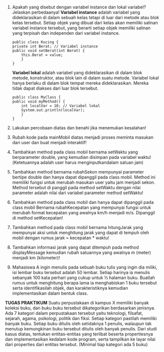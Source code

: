 1.  Apakah yang disebut dengan variabel instance dan lokal variabel? Jelaskan perbedaanya!
    **Variabel instance** adalah variabel yang dideklarasikan di dalam sebuah kelas tetapi di luar dari metode atau blok kelas tersebut. Setiap objek yang dibuat dari kelas akan memiliki salinan variabel instance tersebut, yang berarti setiap objek memiliki salinan yang terpisah dan independen dari variabel instance.

        public class Kucing {
        private int Berat; // Variabel instance
        public void setBerat(int Berat) {
            this.Berat = value;
            }
        }

    **Variabel lokal** adalah variabel yang dideklarasikan di dalam blok metode, konstruktor, atau blok lain di dalam suatu metode. Variabel lokal hanya berlaku di dalam blok tempat mereka dideklarasikan. Mereka tidak dapat diakses dari luar blok tersebut.

        public class MyClass {
        public void myMethod() {
            int localVar = 10; // Variabel lokal
            System.out.println(localVar);
            }
        }

2.  Lakukan percobaan diatas dan benahi jika menemukan kesalahan!
3.  Rubah kode pada mainMobil diatas menjadi proses meminta masukan dari user dan buat menjadi interaktif!
4.  Tambahkan method pada class mobil bernama setWaktu yang berparameter double, yang kemudian disimpan pada variabel waktu!(Ketetuannya adalah user harus menginputkandalam satuan jam)
5.  Tambahkan method bernama rubahSekon mempunyai parameter bertipe double dan hanya dapat dipanggil pada class mobil. Method ini memiliki fungsi untuk merubah masukan user yaitu jam menjadi sekon. Method tersebut di panggil pada method setWaktu dengan nilai parameter adalah nilai dari variabel parameter method setWaktu!
6.  Tambahkan method pada class mobil dan hanya dapat dipanggil pada class mobil Bernama rubahKecepatan yang mempunyai fungsi untuk merubah format kecepatan yang awalnya km/h menjadi m/s. Dipanggil di method setKecepatan!
7.  Tambahkan method pada class mobil bernama hitungJarak yang mempunyai aksi untuk menghitung jarak yang dapat di tempuh oleh mobil dengan rumus jarak = kecepatan \* waktu!
8.  Tambahkan informasi jarak yang dapat ditempuh pada method displayMessage kemudian rubah satuannya yang awalnya m (meter) menjadi km (kilometer)!
9.  Mahasiswa A ingin menulis pada sebuah buku tulis yang ingin dia miliki, isi lembar buku tersebut adalah 50 lembar. Setiap harinya ia menulis sebanyak 100 kata perhari yang cukup untuk ½ halaman buku. Buatlah rumus untuk menghitung berapa lama ia menghabiskan 1 buku tersebut serta identifikasilah objek, dan karakteristiknya kemudian implementasikan dalam bentuk class.


**TUGAS PRAKTIKUM**
Suatu perpustakaan di kampus X memiliki banyak koleksi buku, dan buku buku tersebut dikategorikan berdasarkan jenisnya. Ada 7 kategori dalam perpustakaan tersebut yaitu teknologi, filsafat, sejarah, agama, psikologi, politik dan fiksi. Setiap kategori pastilah memiliki banyak buku. Setiap buku ditulis oleh setidaknya 1 penulis, walaupun tak menutup kemungkinan buku tersebut ditulis oleh banyak penulis. Dari studi kasus diatas, tentukan entitas-entitas yang terlibat beserta propertiesnya dan implementasikan kedalam kode program, serta tampilkan ke layar nilai dari properties dari entitas tersebut. (Minimal  tiap kategori ada 5 buku)